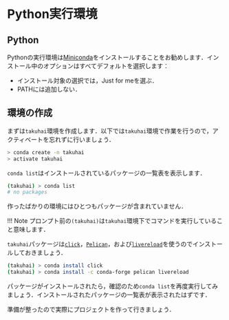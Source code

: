 # Python実行環境

## Python

Pythonの実行環境は[Miniconda]( https://conda.io/miniconda.html)をインストールすることをお勧めします．インストール中のオプションはすべてデフォルトを選択します：

* インストール対象の選択では，Just for meを選ぶ．
* PATHには追加しない．


## 環境の作成

まずは`takuhai`環境を作成します．以下では`takuhai`環境で作業を行うので，アクティベートを忘れずに行いましょう．

```bash
> conda create -n takuhai
> activate takuhai
```

`conda list`はインストールされているパッケージの一覧表を表示します．

```bash
(takuhai) > conda list
# no packages
```

作ったばかりの環境にはひとつもパッケージが含まれていません．

!!! Note
    プロンプト前の`(takuhai)`は`takuhai`環境下でコマンドを実行していること意味します．

`takuhai`パッケージは[`click`](http://click.pocoo.org)，[`Pelican`](http://docs.getpelican.com/en/stable/)，および[`livereload`](https://github.com/lepture/python-livereload)を使うのでインストールしておきましょう．

```bash
(takuhai) > conda install click
(takuhai) > conda install -c conda-forge pelican livereload
```

パッケージがインストールされたら，確認のため`conda list`を再度実行してみましょう．インストールされたパッケージの一覧表が表示されたはずです．

準備が整ったので実際にプロジェクトを作って行きましょう．
